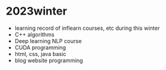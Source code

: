 # 2023winter
- learning record of inflearn courses, etc during this winter
- C++ algorithms
- Deep learning NLP course
- CUDA programming
- html, css, java basic
- blog website programming
